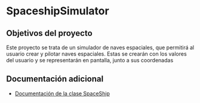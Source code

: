 # SpaceshipSimulator
## Objetivos del proyecto
Este proyecto se trata de un simulador de naves espaciales, que permitirá al usuario crear y pilotar naves
espaciales. Estas se crearán con los valores del usuario y se representarán en pantalla, junto a sus coordenadas

## Documentación adicional
* [Documentación de la clase SpaceShip](/docs/SpaceShip.md)
